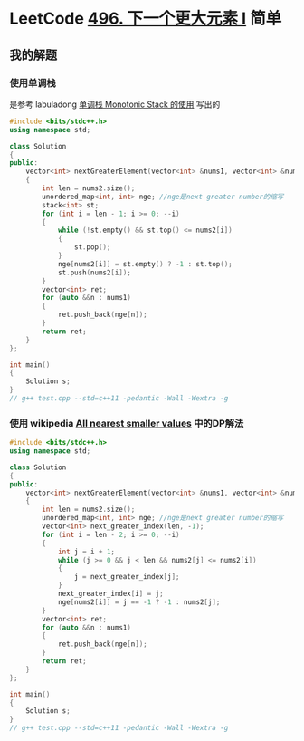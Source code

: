 # LeetCode [496. 下一个更大元素 I](https://leetcode-cn.com/problems/next-greater-element-i/) 简单

## 我的解题

### 使用单调栈

是参考 labuladong [单调栈 Monotonic Stack 的使用](https://mp.weixin.qq.com/s/_b_QzXkL4e0y5241betVSg) 写出的



```C++
#include <bits/stdc++.h>
using namespace std;

class Solution
{
public:
	vector<int> nextGreaterElement(vector<int> &nums1, vector<int> &nums2)
	{
		int len = nums2.size();
		unordered_map<int, int> nge; //nge是next greater number的缩写
		stack<int> st;
		for (int i = len - 1; i >= 0; --i)
		{
			while (!st.empty() && st.top() <= nums2[i])
			{
				st.pop();
			}
			nge[nums2[i]] = st.empty() ? -1 : st.top();
			st.push(nums2[i]);
		}
		vector<int> ret;
		for (auto &&n : nums1)
		{
			ret.push_back(nge[n]);
		}
		return ret;
	}
};

int main()
{
	Solution s;
}
// g++ test.cpp --std=c++11 -pedantic -Wall -Wextra -g


```



### 使用 wikipedia [All nearest smaller values](https://en.wikipedia.org/wiki/All_nearest_smaller_values)  中的DP解法

```C++
#include <bits/stdc++.h>
using namespace std;

class Solution
{
public:
	vector<int> nextGreaterElement(vector<int> &nums1, vector<int> &nums2)
	{
		int len = nums2.size();
		unordered_map<int, int> nge; //nge是next greater number的缩写
		vector<int> next_greater_index(len, -1);
		for (int i = len - 2; i >= 0; --i)
		{
			int j = i + 1;
			while (j >= 0 && j < len && nums2[j] <= nums2[i])
			{
				j = next_greater_index[j];
			}
			next_greater_index[i] = j;
			nge[nums2[i]] = j == -1 ? -1 : nums2[j];
		}
		vector<int> ret;
		for (auto &&n : nums1)
		{
			ret.push_back(nge[n]);
		}
		return ret;
	}
};

int main()
{
	Solution s;
}
// g++ test.cpp --std=c++11 -pedantic -Wall -Wextra -g


```


